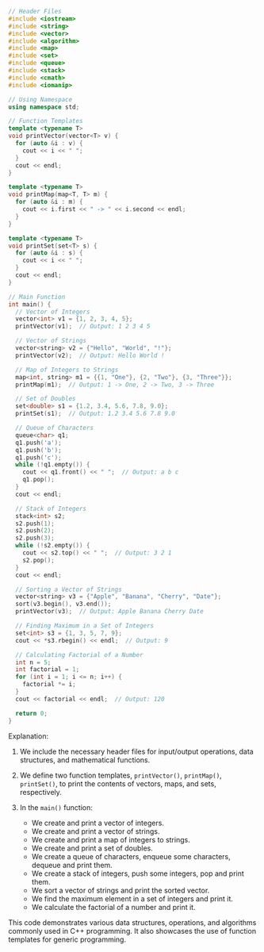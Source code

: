 ```c++
// Header Files
#include <iostream>
#include <string>
#include <vector>
#include <algorithm>
#include <map>
#include <set>
#include <queue>
#include <stack>
#include <cmath>
#include <iomanip>

// Using Namespace
using namespace std;

// Function Templates
template <typename T>
void printVector(vector<T> v) {
  for (auto &i : v) {
    cout << i << " ";
  }
  cout << endl;
}

template <typename T>
void printMap(map<T, T> m) {
  for (auto &i : m) {
    cout << i.first << " -> " << i.second << endl;
  }
}

template <typename T>
void printSet(set<T> s) {
  for (auto &i : s) {
    cout << i << " ";
  }
  cout << endl;
}

// Main Function
int main() {
  // Vector of Integers
  vector<int> v1 = {1, 2, 3, 4, 5};
  printVector(v1);  // Output: 1 2 3 4 5

  // Vector of Strings
  vector<string> v2 = {"Hello", "World", "!"};
  printVector(v2);  // Output: Hello World !

  // Map of Integers to Strings
  map<int, string> m1 = {{1, "One"}, {2, "Two"}, {3, "Three"}};
  printMap(m1);  // Output: 1 -> One, 2 -> Two, 3 -> Three

  // Set of Doubles
  set<double> s1 = {1.2, 3.4, 5.6, 7.8, 9.0};
  printSet(s1);  // Output: 1.2 3.4 5.6 7.8 9.0

  // Queue of Characters
  queue<char> q1;
  q1.push('a');
  q1.push('b');
  q1.push('c');
  while (!q1.empty()) {
    cout << q1.front() << " ";  // Output: a b c
    q1.pop();
  }
  cout << endl;

  // Stack of Integers
  stack<int> s2;
  s2.push(1);
  s2.push(2);
  s2.push(3);
  while (!s2.empty()) {
    cout << s2.top() << " ";  // Output: 3 2 1
    s2.pop();
  }
  cout << endl;

  // Sorting a Vector of Strings
  vector<string> v3 = {"Apple", "Banana", "Cherry", "Date"};
  sort(v3.begin(), v3.end());
  printVector(v3);  // Output: Apple Banana Cherry Date

  // Finding Maximum in a Set of Integers
  set<int> s3 = {1, 3, 5, 7, 9};
  cout << *s3.rbegin() << endl;  // Output: 9

  // Calculating Factorial of a Number
  int n = 5;
  int factorial = 1;
  for (int i = 1; i <= n; i++) {
    factorial *= i;
  }
  cout << factorial << endl;  // Output: 120

  return 0;
}
```

Explanation:

1. We include the necessary header files for input/output operations, data structures, and mathematical functions.

2. We define two function templates, `printVector()`, `printMap()`, `printSet()`, to print the contents of vectors, maps, and sets, respectively.

3. In the `main()` function:
   - We create and print a vector of integers.
   - We create and print a vector of strings.
   - We create and print a map of integers to strings.
   - We create and print a set of doubles.
   - We create a queue of characters, enqueue some characters, dequeue and print them.
   - We create a stack of integers, push some integers, pop and print them.
   - We sort a vector of strings and print the sorted vector.
   - We find the maximum element in a set of integers and print it.
   - We calculate the factorial of a number and print it.

This code demonstrates various data structures, operations, and algorithms commonly used in C++ programming. It also showcases the use of function templates for generic programming.